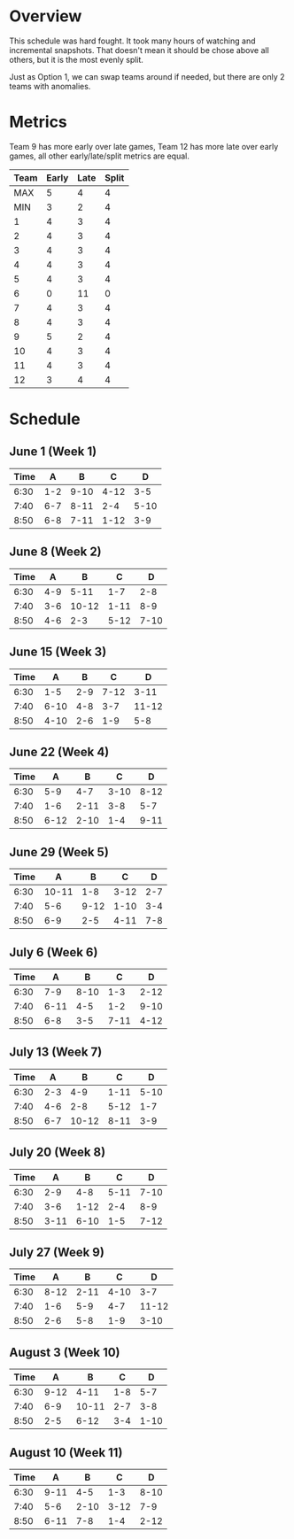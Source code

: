 # Overview

This schedule was hard fought. It took many hours of watching and incremental snapshots. That doesn't mean it should be chose above all others, but it is the most evenly split.

Just as Option 1, we can swap teams around if needed, but there are only 2 teams with anomalies.

# Metrics

Team 9 has more early over late games, Team 12 has more late over early games, all other early/late/split metrics are equal.

| Team  | Early | Late  | Split |
|-------|-------|-------|-------|
|  MAX  |    5  |    4  |    4  |
|  MIN  |    3  |    2  |    4  |
|    1  |    4  |    3  |    4  |
|    2  |    4  |    3  |    4  |
|    3  |    4  |    3  |    4  |
|    4  |    4  |    3  |    4  |
|    5  |    4  |    3  |    4  |
|    6  |    0  |   11  |    0  |
|    7  |    4  |    3  |    4  |
|    8  |    4  |    3  |    4  |
|    9  |    5  |    2  |    4  |
|   10  |    4  |    3  |    4  |
|   11  |    4  |    3  |    4  |
|   12  |    3  |    4  |    4  |

# Schedule

## June 1 (Week 1)

| Time |   A   |   B   |   C   |   D   |
|------|-------|-------|-------|-------|
| 6:30 |  1-2  |  9-10 |  4-12 |  3-5  |
| 7:40 |  6-7  |  8-11 |  2-4  |  5-10 |
| 8:50 |  6-8  |  7-11 |  1-12 |  3-9  |

## June 8 (Week 2)

| Time |   A   |   B   |   C   |   D   |
|------|-------|-------|-------|-------|
| 6:30 |  4-9  |  5-11 |  1-7  |  2-8  |
| 7:40 |  3-6  | 10-12 |  1-11 |  8-9  |
| 8:50 |  4-6  |  2-3  |  5-12 |  7-10 |

## June 15 (Week 3)

| Time |   A   |   B   |   C   |   D   |
|------|-------|-------|-------|-------|
| 6:30 |  1-5  |  2-9  |  7-12 |  3-11 |
| 7:40 |  6-10 |  4-8  |  3-7  | 11-12 |
| 8:50 |  4-10 |  2-6  |  1-9  |  5-8  |

## June 22 (Week 4)

| Time |   A   |   B   |   C   |   D   |
|------|-------|-------|-------|-------|
| 6:30 |  5-9  |  4-7  |  3-10 |  8-12 |
| 7:40 |  1-6  |  2-11 |  3-8  |  5-7  |
| 8:50 |  6-12 |  2-10 |  1-4  |  9-11 |

## June 29 (Week 5)

| Time |   A   |   B   |   C   |   D   |
|------|-------|-------|-------|-------|
| 6:30 | 10-11 |  1-8  |  3-12 |  2-7  |
| 7:40 |  5-6  |  9-12 |  1-10 |  3-4  |
| 8:50 |  6-9  |  2-5  |  4-11 |  7-8  |

## July 6 (Week 6)

| Time |   A   |   B   |   C   |   D   |
|------|-------|-------|-------|-------|
| 6:30 |  7-9  |  8-10 |  1-3  |  2-12 |
| 7:40 |  6-11 |  4-5  |  1-2  |  9-10 |
| 8:50 |  6-8  |  3-5  |  7-11 |  4-12 |

## July 13 (Week 7)

| Time |   A   |   B   |   C   |   D   |
|------|-------|-------|-------|-------|
| 6:30 |  2-3  |  4-9  |  1-11 |  5-10 |
| 7:40 |  4-6  |  2-8  |  5-12 |  1-7  |
| 8:50 |  6-7  | 10-12 |  8-11 |  3-9  |

## July 20 (Week 8)

| Time |   A   |   B   |   C   |   D   |
|------|-------|-------|-------|-------|
| 6:30 |  2-9  |  4-8  |  5-11 |  7-10 |
| 7:40 |  3-6  |  1-12 |  2-4  |  8-9  |
| 8:50 |  3-11 |  6-10 |  1-5  |  7-12 |

## July 27 (Week 9)

| Time |   A   |   B   |   C   |   D   |
|------|-------|-------|-------|-------|
| 6:30 |  8-12 |  2-11 |  4-10 |  3-7  |
| 7:40 |  1-6  |  5-9  |  4-7  | 11-12 |
| 8:50 |  2-6  |  5-8  |  1-9  |  3-10 |

## August 3 (Week 10)

| Time |   A   |   B   |   C   |   D   |
|------|-------|-------|-------|-------|
| 6:30 |  9-12 |  4-11 |  1-8  |  5-7  |
| 7:40 |  6-9  | 10-11 |  2-7  |  3-8  |
| 8:50 |  2-5  |  6-12 |  3-4  |  1-10 |

## August 10 (Week 11)

| Time |   A   |   B   |   C   |   D   |
|------|-------|-------|-------|-------|
| 6:30 |  9-11 |  4-5  |  1-3  |  8-10 |
| 7:40 |  5-6  |  2-10 |  3-12 |  7-9  |
| 8:50 |  6-11 |  7-8  |  1-4  |  2-12 |
